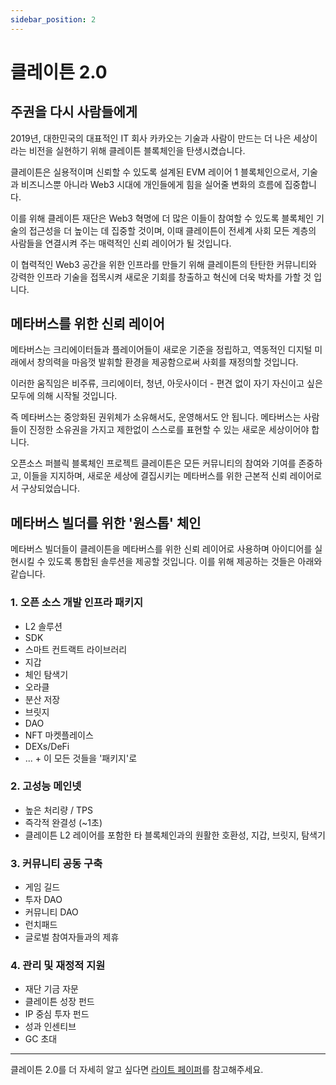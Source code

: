 ```yaml
---
sidebar_position: 2
---
```


# 클레이튼 2.0

## 주권을 다시 사람들에게

2019년, 대한민국의 대표적인 IT 회사 카카오는 기술과 사람이 만드는 더 나은 세상이라는 비전을 실현하기 위해 클레이튼 블록체인을 탄생시켰습니다.

클레이튼은 실용적이며 신뢰할 수 있도록 설계된 EVM 레이어 1 블록체인으로서, 기술과 비즈니스뿐 아니라 Web3 시대에 개인들에게 힘을 실어줄 변화의 흐름에 집중합니다.

이를 위해 클레이튼 재단은 Web3 혁명에 더 많은 이들이 참여할 수 있도록 블록체인 기술의 접근성을 더 높이는 데 집중할 것이며, 이때 클레이튼이 전세계 사회 모든 계층의 사람들을 연결시켜 주는 매력적인 신뢰 레이어가 될 것입니다.

이 협력적인 Web3 공간을 위한 인프라를 만들기 위해 클레이튼의 탄탄한 커뮤니티와 강력한 인프라 기술을 접목시켜 새로운 기회를 창출하고 혁신에 더욱 박차를 가할 것 입니다.

## 메타버스를 위한 신뢰 레이어

메타버스는 크리에이터들과 플레이어들이 새로운 기준을 정립하고, 역동적인 디지털 미래에서 창의력을 마음껏 발휘할 환경을 제공함으로써 사회를 재정의할 것입니다.

이러한 움직임은 비주류, 크리에이터, 청년, 아웃사이더 - 편견 없이 자기 자신이고 싶은 모두에 의해 시작될 것입니다.

즉 메타버스는 중앙화된 권위체가 소유해서도, 운영해서도 안 됩니다. 메타버스는 사람들이 진정한 소유권을 가지고 제한없이 스스로를 표현할 수 있는 새로운 세상이어야 합니다.

오픈소스 퍼블릭 블록체인 프로젝트 클레이튼은 모든 커뮤니티의 참여와 기여를 존중하고, 이들을 지지하며, 새로운 세상에 결집시키는 메타버스를 위한 근본적 신뢰 레이어로서 구상되었습니다.

## 메타버스 빌더를 위한 '원스톱' 체인

메타버스 빌더들이 클레이튼을 메타버스를 위한 신뢰 레이어로 사용하며 아이디어를 실현시킬 수 있도록 통합된 솔루션을 제공할 것입니다. 이를 위해 제공하는 것들은 아래와 같습니다.

### 1. 오픈 소스 개발 인프라 패키지
- L2 솔루션
- SDK
- 스마트 컨트랙트 라이브러리
- 지갑
- 체인 탐색기
- 오라클
- 분산 저장
- 브릿지
- DAO
- NFT 마켓플레이스
- DEXs/DeFi
- ... + 이 모든 것들을 '패키지'로

### 2. 고성능 메인넷
- 높은 처리량 / TPS
- 즉각적 완결성 (~1초)
- 클레이튼 L2 레이어를 포함한 타 블록체인과의 원활한 호환성, 지갑, 브릿지, 탐색기

### 3. 커뮤니티 공동 구축
- 게임 길드
- 투자 DAO
- 커뮤니티 DAO
- 런치패드
- 글로벌 참여자들과의 제휴

### 4. 관리 및 재정적 지원
- 재단 기금 자문
- 클레이튼 성장 펀드
- IP 중심 투자 펀드
- 성과 인센티브
- GC 초대

---

클레이튼 2.0를 더 자세히 알고 싶다면 [라이트 페이퍼](https://klaytn.foundation/wp-content/uploads/2022/01/Klaytn-2.0_Light-Paper-20220128.pdf)를 참고해주세요.
